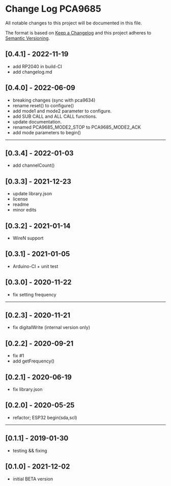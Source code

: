 # Change Log PCA9685

All notable changes to this project will be documented in this file.

The format is based on [Keep a Changelog](http://keepachangelog.com/)
and this project adheres to [Semantic Versioning](http://semver.org/).

## [0.4.1] - 2022-11-19
- add RP2040 in build-CI
- add changelog.md


## [0.4.0] - 2022-06-09
- breaking changes (sync with pca9634)
- rename reset() to configure()
- add mode1 and mode2 parameter to configure.
- add SUB CALL and ALL CALL functions.
- update documentation.
- renamed PCA9685_MODE2_STOP to PCA9685_MODE2_ACK
- add mode parameters to begin()

----

## [0.3.4] - 2022-01-03
- add channelCount()

## [0.3.3] - 2021-12-23
- update library.json
- license
- readme
- minor edits

## [0.3.2] - 2021-01-14
- WireN support

## [0.3.1] - 2021-01-05
- Arduino-CI + unit test

## [0.3.0] - 2020-11-22
- fix setting frequency

----

## [0.2.3] - 2020-11-21
- fix digitalWrite (internal version only)

## [0.2.2] - 2020-09-21
- fix #1
- add getFrequency()

## [0.2.1] - 2020-06-19
- fix library.json

## [0.2.0] - 2020-05-25
- refactor; ESP32 begin(sda,scl)

----

## [0.1.1] - 2019-01-30
- testing && fixing

## [0.1.0] - 2021-12-02
- initial BETA version

